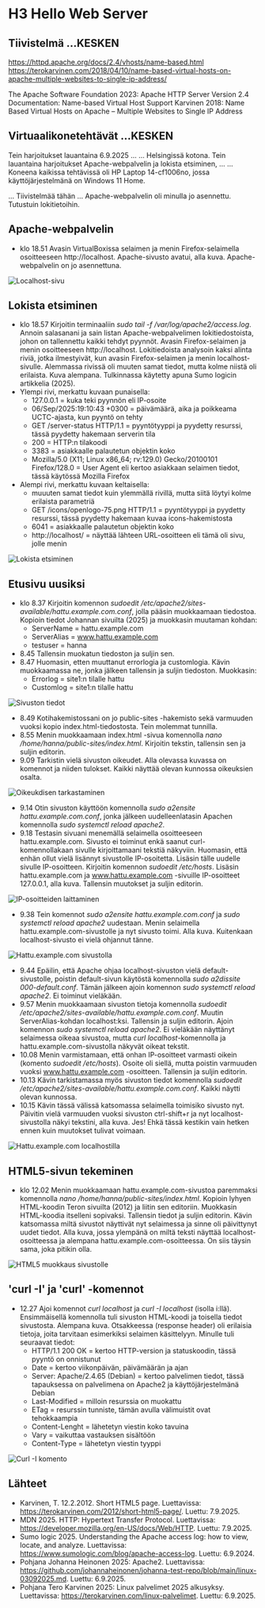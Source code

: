 # H3 Hello Web Server

## Tiivistelmä ...KESKEN

https://httpd.apache.org/docs/2.4/vhosts/name-based.html
https://terokarvinen.com/2018/04/10/name-based-virtual-hosts-on-apache-multiple-websites-to-single-ip-address/

The Apache Software Foundation 2023: Apache HTTP Server Version 2.4 Documentation: Name-based Virtual Host Support
Karvinen 2018: Name Based Virtual Hosts on Apache – Multiple Websites to Single IP Address

## Virtuaalikonetehtävät ...KESKEN

Tein harjoitukset lauantaina 6.9.2025 ... ... Helsingissä kotona. Tein lauantaina harjoitukset Apache-webpalvelin ja lokista etsiminen, ... ... 
Koneena kaikissa tehtävissä oli HP Laptop 14-cf1006no, jossa käyttöjärjestelmänä on Windows 11 Home.

... Tiivistelmää tähän ... Apache-webpalvelin oli minulla jo asennettu. Tutustuin lokitietoihin.  

## Apache-webpalvelin

- klo 18.51 Avasin VirtualBoxissa selaimen ja menin Firefox-selaimella osoitteeseen http://localhost. Apache-sivusto avatui, alla kuva. Apache-webpalvelin on jo asennettuna.

![Localhost-sivu](images/h3-kuva1.jpg)

## Lokista etsiminen

- klo 18.57 Kirjoitin terminaaliin _sudo tail -f /var/log/apache2/access.log_. Annoin salasanani ja sain listan Apache-webpalvelimen lokitiedostoista, johon on tallennettu kaikki tehdyt pyynnöt. Avasin Firefox-selaimen ja menin osoitteeseen http://localhost. Lokitiedoista analysoin kaksi alinta riviä, jotka ilmestyivät, kun avasin Firefox-selaimen ja menin localhost-sivulle. Alemmassa rivissä oli muuten samat tiedot, mutta kolme niistä oli erilaista. Kuva alempana. Tulkinnassa käytetty apuna Sumo logicin artikkelia (2025).
- Ylempi rivi, merkattu kuvaan punaisella:
    - 127.0.0.1 = kuka teki pyynnön eli IP-osoite
    - 06/Sep/2025:19:10:43 +0300 = päivämäärä, aika ja poikkeama UCTC-ajasta, kun pyyntö on tehty
    - GET /server-status HTTP/1.1 = pyyntötyyppi ja pyydetty resurssi, tässä pyydetty hakemaan serverin tila
    - 200 = HTTP:n tilakoodi
    - 3383 = asiakkaalle palautetun objektin koko
    - Mozilla/5.0 (X11; Linux x86_64; rv:129.0) Gecko/20100101 Firefox/128.0 = User Agent eli kertoo asiakkaan selaimen tiedot, tässä käytössä Mozilla Firefox
- Alempi rivi, merkattu kuvaan keltaisella:
    - muuuten samat tiedot kuin ylemmällä rivillä, mutta siitä löytyi kolme erilaista parametriä
    - GET /icons/openlogo-75.png HTTP/1.1 = pyyntötyyppi ja pyydetty resurssi, tässä pyydetty hakemaan kuvaa icons-hakemistosta
    - 6041 = asiakkaalle palautetun objektin koko
    - http://localhost/ = näyttää lähteen URL-osoitteen eli tämä oli sivu, jolle menin

![Lokista etsiminen](images/h3-kuva2.jpg)

## Etusivu uusiksi

- klo 8.37 Kirjoitin komennon _sudoedit /etc/apache2/sites-available/hattu.example.com.conf_, jolla pääsin muokkaamaan tiedostoa. Kopioin tiedot Johannan sivuilta (2025) ja muokkasin muutaman kohdan:
    - ServerName = hattu.example.com
    - ServerAlias = www.hattu.example.com
    - testuser = hanna
- 8.45 Tallensin muokatun tiedoston ja suljin sen.
- 8.47 Huomasin, etten muuttanut errorlogia ja customlogia. Kävin muokkaamassa ne, jonka jälkeen tallensin ja suljin tiedoston. Muokkasin:
    - Errorlog = site1:n tilalle hattu
    - Customlog = site1:n tilalle hattu

![Sivuston tiedot](images/h3-kuva3.jpg)

- 8.49 Kotihakemistossani on jo public-sites -hakemisto sekä varmuuden vuoksi kopio index.html-tiedostosta. Tein molemmat tunnilla.
- 8.55 Menin muokkaamaan index.html -sivua komennolla _nano /home/hanna/public-sites/index.html_. Kirjoitin tekstin, tallensin sen ja suljin editorin.
- 9.09 Tarkistin vielä sivuston oikeudet. Alla olevassa kuvassa on komennot ja niiden tulokset. Kaikki näyttää olevan kunnossa oikeuksien osalta.

![Oikeukdisen tarkastaminen](images/h3-kuva4.jpg)

- 9.14 Otin sivuston käyttöön komennolla _sudo a2ensite hattu.example.com.conf_, jonka jälkeen uudelleenlatasin Apachen komennolla _sudo systemctl reload apache2_.
- 9.18 Testasin sivuani menemällä selaimella osoitteeseen hattu.example.com. Sivusto ei toiminut enkä saanut curl-komennollakaan sivulle kirjoittamaani tekstiä näkyviin. Huomasin, että enhän ollut vielä lisännyt sivustolle IP-osoitetta. Lisäsin tälle uudelle sivulle IP-osoitteen. Kirjoitin komennon _sudoedit /etc/hosts_. Lisäsin hattu.example.com ja www.hattu.example.com -sivuille IP-osoitteet 127.0.0.1, alla kuva. Tallensin muutokset ja suljin editorin.

![IP-osoitteiden laittaminen](images/h3-kuva5.jpg)

- 9.38 Tein komennot _sudo a2ensite hattu.example.com.conf_ ja _sudo systemctl reload apache2_ uudestaan. Menin selaimella hattu.example.com-sivustolle ja nyt sivusto toimi. Alla kuva. Kuitenkaan localhost-sivusto ei vielä ohjannut tänne.

![Hattu.example.com sivustolla](images/h3-kuva6.jpg)

- 9.44 Epäilin, että Apache ohjaa localhost-sivuston vielä default-sivustolle, poistin default-sivun käytöstä komennolla _sudo a2dissite 000-default.conf_. Tämän jälkeen ajoin komennon _sudo systemctl reload apache2_. Ei toiminut vieläkään.
- 9.57 Menin muokkaamaan sivuston tietoja komennolla _sudoedit /etc/apache2/sites-available/hattu.example.com.conf_. Muutin ServerAlias-kohdan localhost:ksi. Tallensin ja suljin editorin. Ajoin komennon _sudo systemctl reload apache2_. Ei vieläkään näyttänyt selaimessa oikeaa sivustoa, mutta _curl localhost_-komennolla ja hattu.example.com-sivustolla näkyvät oikeat tekstit.
- 10.08 Menin varmistamaan, että onhan IP-osoitteet varmasti oikein (komento _sudoedit /etc/hosts_). Osoite oli siellä, mutta poistin varmuuden vuoksi www.hattu.example.com -osoitteen. Tallensin ja suljin editorin.
- 10.13 Kävin tarkistamassa myös sivuston tiedot komennolla _sudoedit /etc/apache2/sites-available/hattu.example.com.conf_. Kaikki näytti olevan kunnossa.
- 10.15 Kävin tässä välissä katsomassa selaimella toimisiko sivusto nyt. Päivitin vielä varmuuden vuoksi sivuston ctrl-shift+r ja nyt localhost-sivustolla näkyi tekstini, alla kuva. Jes! Ehkä tässä kestikin vain hetken ennen kuin muutokset tulivat voimaan.

![Hattu.example.com localhostilla](images/h3-kuva7.jpg)

## HTML5-sivun tekeminen

- klo 12.02 Menin muokkaamaan hattu.example.com-sivustoa paremmaksi komennolla _nano /home/hanna/public-sites/index.html_. Kopioin lyhyen HTML-koodin Teron sivuilta (2012) ja liitin sen editoriin. Muokkasin HTML-koodia itselleni sopivaksi. Tallensin tiedot ja suljin editorin. Kävin katsomassa miltä sivustot näyttivät nyt selaimessa ja sinne oli päivittynyt uudet tiedot. Alla kuva, jossa ylempänä on miltä teksti näyttää localhost-osoitteessa ja alempana hattu.example.com-osoitteessa. On siis täysin sama, joka pitikin olla.

![HTML5 muokkaus sivustolle](images/h3-kuva8.jpg)

## 'curl -I' ja 'curl' -komennot

- 12.27 Ajoi komennot _curl localhost_ ja _curl -I localhost_ (isolla i:llä). Ensimmäisellä komennolla tuli sivuston HTML-koodi ja toisella tiedot sivustosta. Alempana kuva. Otsakkeessa (response header) oli erilaisia tietoja, joita tarvitaan esimerkiksi selaimen käsittelyyn. Minulle tuli seuraavat tiedot:
    - HTTP/1.1 200 OK = kertoo HTTP-version ja statuskoodin, tässä pyyntö on onnistunut
    - Date = kertoo viikonpäivän, päivämäärän ja ajan
    - Server: Apache/2.4.65 (Debian) = kertoo palvelimen tiedot, tässä tapauksessa on palvelimena on Apache2 ja käyttöjärjestelmänä Debian
    - Last-Modified = milloin resurssia on muokattu
    - ETag = resurssin tunniste, tämän avulla välimuistit ovat tehokkaampia
    - Content-Lenght = lähetetyn viestin koko tavuina
    - Vary = vaikuttaa vastauksen sisältöön
    - Content-Type = lähetetyn viestin tyyppi

![Curl -I komento](images/h3-kuva9.jpg)

## Lähteet

- Karvinen, T. 12.2.2012. Short HTML5 page. Luettavissa: https://terokarvinen.com/2012/short-html5-page/. Luettu: 7.9.2025.
- MDN 2025. HTTP: Hypertext Transfer Protocol. Luettavissa: https://developer.mozilla.org/en-US/docs/Web/HTTP. Luettu: 7.9.2025.
- Sumo logic 2025. Understanding the Apache access log: how to view, locate, and analyze. Luettavissa: https://www.sumologic.com/blog/apache-access-log. Luettu: 6.9.2024.
- Pohjana Johanna Heinonen 2025: Apache2. Luettavissa: https://github.com/johannaheinonen/johanna-test-repo/blob/main/linux-03092025.md. Luettu: 6.9.2025.
- Pohjana Tero Karvinen 2025: Linux palvelimet 2025 alkusyksy. Luettavissa: https://terokarvinen.com/linux-palvelimet. Luettu: 6.9.2025.
